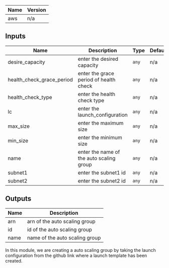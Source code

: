 | Name | Version |
|------|---------|
| aws | n/a |

## Inputs

| Name | Description | Type | Default | Required |
|------|-------------|------|---------|:--------:|
| desire\_capacity | enter the desired capacity | `any` | n/a | yes |
| health\_check\_grace\_period | enter the grace period of health check | `any` | n/a | yes |
| health\_check\_type | enter the health check type | `any` | n/a | yes |
| lc | enter the launch\_configuration | `any` | n/a | yes |
| max\_size | enter the maximum size | `any` | n/a | yes |
| min\_size | enter the minimum size | `any` | n/a | yes |
| name | enter the name of the auto scaling group | `any` | n/a | yes |
| subnet1 | enter the subnet1 id | `any` | n/a | yes |
| subnet2 | enter the subnet2 id | `any` | n/a | yes |

## Outputs

| Name | Description |
|------|-------------|
| arn | arn of the auto scaling group |
| id | id of the auto scaling group |
| name | name of the auto scaling group |

In this module, we are creating a auto scaling group by taking the launch configuration from the github link where a launch template has been created.